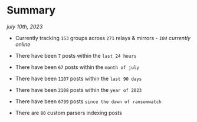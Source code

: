 
# Summary
_july 10th, 2023_

- Currently tracking `153` groups across `271` relays & mirrors - _`104` currently online_

- There have been `7` posts within the `last 24 hours`

- There have been `67` posts within the `month of july`

- There have been `1107` posts within the `last 90 days`

- There have been `2108` posts within the `year of 2023`

- There have been `6799` posts `since the dawn of ransomwatch`

- There are `80` custom parsers indexing posts
